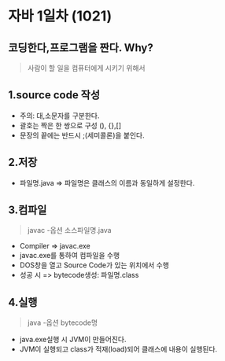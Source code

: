 # 자바 1일차 (1021)

## 코딩한다,프로그램을 짠다. Why? 
> 사람이 할 일을 컴퓨터에게 시키기 위해서

## 1.source code 작성
- 주의: 대,소문자를 구분한다.
- 괄호는 짝은 한 쌍으로 구성 (), {},[]
- 문장의 끝에는 반드시 ;(세미콜론)을 붙인다.

## 2.저장
- 파일명.java  => 파일명은 클래스의 이름과 동일하게 설정한다.

## 3.컴파일 
> javac -옵션 소스파일명.java
- Compiler => javac.exe
- javac.exe를 통하여 컴파일을 수행
- DOS창을 열고 Source Code가 있는 위치에서 수행
- 성공 시 => bytecode생성: 파일명.class

## 4.실행
>java -옵션 bytecode명
- java.exe실행 시 JVM이 만들어진다.
- JVM이 실행되고 class가 적재(load)되어 클래스에 내용이 실행된다.